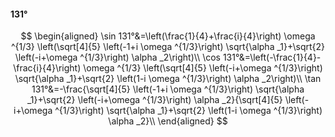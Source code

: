 #### 131°

$$
\begin{aligned}
\sin 131°&=\left(\frac{1}{4}+\frac{i}{4}\right) \omega ^{1/3} \left(\sqrt[4]{5} \left(-1+i \omega ^{1/3}\right) \sqrt{\alpha _1}+\sqrt{2} \left(-i+\omega ^{1/3}\right)
\alpha _2\right)\\
\cos 131°&=\left(-\frac{1}{4}-\frac{i}{4}\right) \omega ^{1/3} \left(\sqrt[4]{5} \left(-i+\omega ^{1/3}\right) \sqrt{\alpha _1}+\sqrt{2} \left(1-i \omega ^{1/3}\right)
\alpha _2\right)\\
\tan 131°&=-\frac{\sqrt[4]{5} \left(-1+i \omega ^{1/3}\right) \sqrt{\alpha _1}+\sqrt{2} \left(-i+\omega ^{1/3}\right) \alpha _2}{\sqrt[4]{5} \left(-i+\omega ^{1/3}\right)
\sqrt{\alpha _1}+\sqrt{2} \left(1-i \omega ^{1/3}\right) \alpha _2}\\
\end{aligned}
$$

